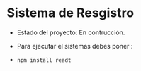 <h1> Sistema de Resgistro</h1>

- Estado del proyecto: En contrucción.

- Para ejecutar el sistemas debes poner :

- ```npm install readt```
